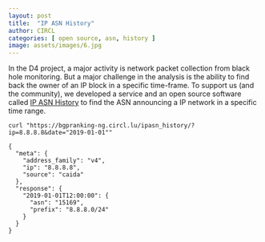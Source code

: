```yaml
---
layout: post
title:  "IP ASN History"
author: CIRCL
categories: [ open source, asn, history ]
image: assets/images/6.jpg
---
```


In the D4 project, a major activity is network packet collection from black hole monitoring. But a major challenge in the analysis is the ability to find back
the owner of an IP block in a specific time-frame. To support us (and the community), we developed a service and an open source software called [IP ASN History](https://github.com/D4-project/IPASN-History) to find the ASN announcing a IP network in a specific time range.

~~~~
curl "https://bgpranking-ng.circl.lu/ipasn_history/?ip=8.8.8.8&date="2019-01-01""
~~~~

~~~~
{
  "meta": {
    "address_family": "v4",
    "ip": "8.8.8.8",
    "source": "caida"
  },
  "response": {
    "2019-01-01T12:00:00": {
      "asn": "15169",
      "prefix": "8.8.8.0/24"
    }
  }
}
~~~~
